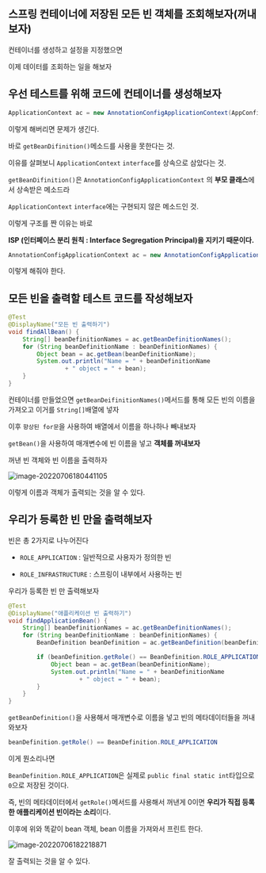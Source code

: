 ## 스프링 컨테이너에 저장된 모든 빈 객체를 조회해보자(꺼내보자)

컨테이너를 생성하고 설정을 지정했으면

이제 데이터를 조회하는 일을 해보자

## 우선 테스트를 위해 코드에 컨테이너를 생성해보자

```java
ApplicationContext ac = new AnnotationConfigApplicationContext(AppConfig.class);
```

이렇게 해버리면 문제가 생긴다.

바로 `getBeanDifinition()`메소드를 사용을 못한다는 것.

이유를 살펴보니 `ApplicationContext` `interface`를 상속으로 삼았다는 것.

`getBeanDifinition()`은 `AnnotationConfigApplicationContext` 의 **부모 클래스**에서 상속받은 메소드라

`ApplicationContext` `interface`에는 구현되지 않은 메소드인 것.

이렇게 구조를 짠 이유는 바로

**ISP (인터페이스 분리 원칙 : Interface Segregation Principal)을 지키기 때문이다.**

```java
AnnotationConfigApplicationContext ac = new AnnotationConfigApplicationContext(AppConfig.class);
```

이렇게 해줘야 한다.

## 모든 빈을 출력할 테스트 코드를 작성해보자

```java
@Test
@DisplayName("모든 빈 출력하기")
void findAllBean() {
    String[] beanDefinitionNames = ac.getBeanDefinitionNames();
    for (String beanDefinitionName : beanDefinitionNames) {
        Object bean = ac.getBean(beanDefinitionName);
        System.out.println("Name = " + beanDefinitionName
                + " object = " + bean);
    }
}
```

컨테이너를 만들었으면 `getBeanDeifinitionNames()`메서드를 통해 모든 빈의 이름을 가져오고 이거를 `String[]`배열에 넣자

이후 `향상된 for문`을 사용하여 배열에서 이름을 하나하나 빼내보자

`getBean()`을 사용하여 매개변수에 빈 이름을 넣고 **객체를 꺼내보자**

꺼낸 빈 객체와 빈 이름을 출력하자

![image-20220706180441105](https://user-images.githubusercontent.com/105288887/177519731-b474fee2-9f32-4810-80e0-60b51e53785a.png)

이렇게 이름과 객체가 출력되는 것을 알 수 있다.

## 우리가 등록한 빈 만을 출력해보자

빈은 총 2가지로 나누어진다

- `ROLE_APPLICATION` : 일반적으로 사용자가 정의한 빈 

- `ROLE_INFRASTRUCTURE` : 스프링이 내부에서 사용하는 빈

우리가 등록한 빈 만 출력해보자

```java
@Test
@DisplayName("애플리케이션 빈 출력하기")
void findApplicationBean() {
    String[] beanDefinitionNames = ac.getBeanDefinitionNames();
    for (String beanDefinitionName : beanDefinitionNames) {
        BeanDefinition beanDefinition = ac.getBeanDefinition(beanDefinitionName);

        if (beanDefinition.getRole() == BeanDefinition.ROLE_APPLICATION) {
            Object bean = ac.getBean(beanDefinitionName);
            System.out.println("Name = " + beanDefinitionName
                    + " object = " + bean);
        }
    }
}
```

`getBeanDefinition()`을 사용해서 매개변수로 이름을 넣고 빈의 메타데이터들을 꺼내와보자

```java
beanDefinition.getRole() == BeanDefinition.ROLE_APPLICATION
```

이게 뭔소리나면

`BeanDefinition.ROLE_APPLICATION`은 실제로 `public final static int`타입으로 `0`으로 저장된 것이다.

즉, 빈의 메타데이터에서 `getRole()`메서드를 사용해서 꺼낸게 0이면 **우리가 직접 등록한 애플리케이션 빈이라는 소리**이다.

이후에 위와 똑같이 bean 객체, bean 이름을 가져와서 프린트 한다.

![image-20220706182218871](https://user-images.githubusercontent.com/105288887/177519761-efa48d69-2547-42f4-bf97-7a5dcbba0332.png)

잘 출력되는 것을 알 수 있다.

## 
